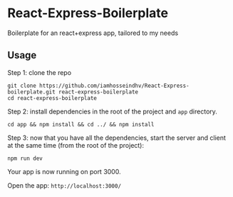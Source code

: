 # React-Express-Boilerplate
Boilerplate for an react+express app, tailored to my needs


## Usage

Step 1: clone the repo


```
git clone https://github.com/iamhosseindhv/React-Express-boilerplate.git react-express-boilerplate
cd react-express-boilerplate
```

Step 2: install dependencies in the root of the project and `app` directory.

```
cd app && npm install && cd ../ && npm install
```

Step 3: now that you have all the dependencies, start the server and client at the same time (from the root of the project):


```
npm run dev
```

Your app is now running on port 3000.


Open the app: `http://localhost:3000/`
